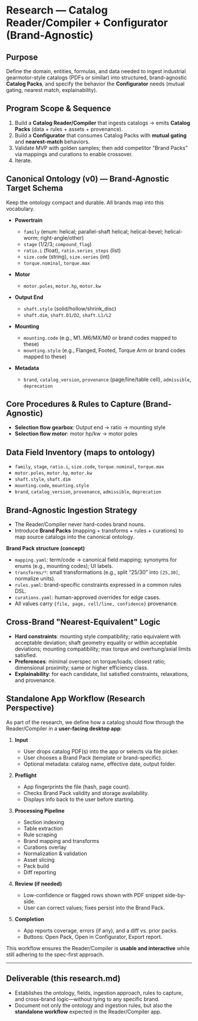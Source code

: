 # Research — Catalog Reader/Compiler + Configurator (Brand-Agnostic)

## Purpose
Define the domain, entities, formulas, and data needed to ingest industrial gearmotor-style catalogs (PDFs or similar) into structured, brand-agnostic **Catalog Packs**, and specify the behavior the **Configurator** needs (mutual gating, nearest match, explainability).

## Program Scope & Sequence
1) Build a **Catalog Reader/Compiler** that ingests catalogs → emits **Catalog Packs** (data + rules + assets + provenance).
2) Build a **Configurator** that consumes Catalog Packs with **mutual gating** and **nearest-match** behaviors.
3) Validate MVP with golden samples; then add competitor “Brand Packs” via mappings and curations to enable crossover.
4) Iterate.

## Canonical Ontology (v0) — Brand-Agnostic Target Schema
Keep the ontology compact and durable. All brands map into this vocabulary.

- **Powertrain**
  - `family` (enum: helical; parallel-shaft helical; helical-bevel; helical-worm; right-angle/other)
  - `stage` (1/2/3; `compound_flag`)
  - `ratio.i` (float), `ratio.series_steps` (list)
  - `size.code` (string), `size.series` (int)
  - `torque.nominal`, `torque.max`

- **Motor**
  - `motor.poles`, `motor.hp`, `motor.kw`

- **Output End**
  - `shaft.style` (solid/hollow/shrink_disc)
  - `shaft.dim`, `shaft.D1/D2`, `shaft.L1/L2`

- **Mounting**
  - `mounting.code` (e.g., M1..M6/MX/M0 or brand codes mapped to these)
  - `mounting.style` (e.g., Flanged, Footed, Torque Arm or brand codes mapped to these)

- **Metadata**
  - `brand`, `catalog_version`, `provenance` (page/line/table cell), `admissible`, `deprecation`

## Core Procedures & Rules to Capture (Brand-Agnostic)
- **Selection flow gearbox**: Output end → ratio → mounting style 
- **Selection flow motor**: motor hp/kw → motor poles

## Data Field Inventory (maps to ontology)
- `family`, `stage`, `ratio.i`, `size.code`, `torque.nominal`, `torque.max`
- `motor.poles`, `motor.hp`, `motor.kw`
- `shaft.style`, `shaft.dim`
- `mounting.code`, `mounting.style` 
- `brand`, `catalog_version`, `provenance`, `admissible`, `deprecation`

## Brand-Agnostic Ingestion Strategy
- The Reader/Compiler never hard-codes brand nouns.
- Introduce **Brand Packs** (mapping + transforms + rules + curations) to map source catalogs into the canonical ontology.

**Brand Pack structure (concept)**
- `mapping.yaml`: term/code → canonical field mapping; synonyms for enums (e.g., mounting codes); UI labels.
- `transforms/*`: small transformations (e.g., split “25/30” into `[25,30]`, normalize units).
- `rules.yaml`: brand-specific constraints expressed in a common rules DSL.
- `curations.yaml`: human-approved overrides for edge cases.
- All values carry `{file, page, cell/line, confidence}` provenance.

## Cross-Brand "Nearest-Equivalent" Logic
- **Hard constraints**: mounting style compatibility; ratio equivalent with acceptable deviation; shaft geometry equality or within acceptable deviations; mounting compatibility; max torque and overhung/axial limits satisfied.
- **Preferences**: minimal overspec on torque/loads; closest ratio; dimensional proximity; same or higher efficiency class.
- **Explainability**: for each candidate, list satisfied constraints, relaxations, and provenance.

## Standalone App Workflow (Research Perspective)

As part of the research, we define how a catalog should flow through the Reader/Compiler in a **user-facing desktop app**:

1. **Input**
   - User drops catalog PDF(s) into the app or selects via file picker.
   - User chooses a Brand Pack (template or brand-specific).
   - Optional metadata: catalog name, effective date, output folder.

2. **Preflight**
   - App fingerprints the file (hash, page count).
   - Checks Brand Pack validity and storage availability.
   - Displays info back to the user before starting.

3. **Processing Pipeline**
   - Section indexing
   - Table extraction
   - Rule scraping
   - Brand mapping and transforms
   - Curations overlay
   - Normalization & validation
   - Asset slicing
   - Pack build
   - Diff reporting

4. **Review (if needed)**
   - Low-confidence or flagged rows shown with PDF snippet side-by-side.
   - User can correct values; fixes persist into the Brand Pack.

5. **Completion**
   - App reports coverage, errors (if any), and a diff vs. prior packs.
   - Buttons: Open Pack, Open in Configurator, Export report.

This workflow ensures the Reader/Compiler is **usable and interactive** while still adhering to the spec-first approach.

---

## Deliverable (this research.md)
- Establishes the ontology, fields, ingestion approach, rules to capture, and cross-brand logic—without tying to any specific brand.
- Document not only the ontology and ingestion rules, but also the **standalone workflow** expected in the Reader/Compiler app.
